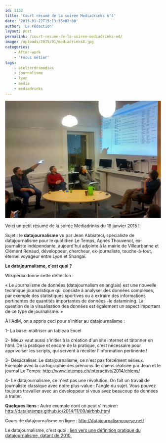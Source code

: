 ```yaml
---
id: 1152
title: 'Court résumé de la soirée Mediadrinks n°4'
date: '2015-01-22T15:13:35+02:00'
author: 'La rédaction'
layout: post
permalink: /court-resume-de-la-soiree-mediadrinks-n4/
image: /uploads/2015/01/mediadrinks4.jpg
categories:
    - After-work
    - 'Focus métier'
tags:
    - atelierdesmedias
    - journalisme
    - lyon
    - media
    - mediadrinks
---
```


<img src="/uploads/2015/01/mediadrinks4.jpg" alt="mediadrinks4">

Voici un petit résumé de la soirée Mediadrinks du 19 janvier 2015 !

Sujet : le **datajournalisme** vu par Jean Abbiateci, spécialiste de datajournalisme pour le quotidien Le Temps, Agnès Thouvenot, ex-journaliste indépendante, aujourd'hui adjointe à la mairie de Villeurbanne et Clément Renaud, développeur, chercheur, ex-journaliste, touche-à-tout, éternel voyageur entre Lyon et Shangaï. 

**Le datajournalisme, c'est quoi ?**

Wikipédia donne cette définition :

« Le Journalisme de données (datajournalism en anglais) est une nouvelle technique journalistique qui consiste à analyser des données complexes, par exemple des statistiques sportives ou à extraire des informations pertinentes de quantités importantes de données -le datamining. La question de la visualisation des données est également un aspect important de ce type de journalisme. »

À l'AdM, on a appris ceci pour s'initier au datajournalisme :

1- La base: maîtriser un tableau Excel

2- Mieux vaut aussi s'initier à la création d'un site internet et tâtonner en html. De la pratique et encore de la pratique, c'est nécessaire pour apprivoiser les scripts, qui servent à récolter l'information pertinente !

3- Désacraliser. Le datajournalisme, ce n'est pas forcément sérieux. Exemple avec la cartographie des prénoms de chiens réalisée par Jean et le journal Le Temps: <http://www.letemps.ch/interactive/2014/chiens/>

4- Le datajournalisme, ce n'est pas une révolution. On fait un travail de journaliste classique avec notre plus-value : l'angle du sujet. Vous pouvez toujours travailler avec un développeur si vous avez beaucoup de données à traiter.

**Quelques liens :** Autre exemple dont on peut s'inspirer: <http://dataletemps.github.io/2014/11/09/airbnb.html>

Cours de datajournalisme en ligne : <http://datajournalismcourse.net/>

Le datajournalisme, c'est quoi : [lien vers une définition pratique du datajournalisme, datant de 2010. ](http://fing.tumblr.com/post/778175696/lift10-journaliste-de-donnees-cest-quoi)
